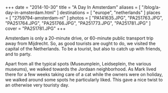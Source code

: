 +++
date    = "2014-10-30"
title   = "A Day In Amsterdam"
aliases = [ "/blog/a-day-in-amsterdam.html" ]
destinations = [ "europe", "netherlands" ]
places  = [ "2759794-amsterdam-nl" ]
photos  = [ "PA141635.JPG", "PA251763.JPG", "PA251764.JPG", "PA251766.JPG", "PA251773.JPG", "PA251781.JPG" ]
cover   = "PA251781.JPG"
+++

Amsterdam is only a 20-minute drive, or 60-minute public transport trip away from Mijdrecht. So, as good tourists are ought to do, we visited the capital of the Netherlands. To be a tourist, but also to catch up with friends, and to party.

<!--more-->
Apart from all the typical spots (Museumplein, Leidseplein, the various museums), we walked towards the Jordaan neighborhood. As Mark lived there for a few weeks taking care of a cat while the owners were on holiday, we walked around some spots he particularly liked. This gave a nice twist to an otherwise very touristy day.